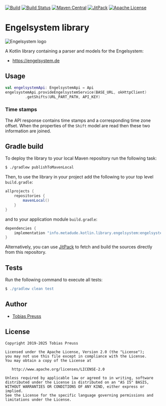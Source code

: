 [![Build](https://github.com/johnjohndoe/engelsystem/actions/workflows/build.yaml/badge.svg)](https://github.com/johnjohndoe/engelsystem/actions/workflows/build.yaml) [![Build Status](https://app.travis-ci.com/johnjohndoe/engelsystem.svg?branch=master)](https://app.travis-ci.com/johnjohndoe/engelsystem) [![Maven Central](https://maven-badges.herokuapp.com/maven-central/info.metadude.kotlin.library.engelsystem/engelsystem-base/badge.svg)](https://maven-badges.herokuapp.com/maven-central/info.metadude.kotlin.library.engelsystem/engelsystem-base) [![JitPack](https://jitpack.io/v/johnjohndoe/engelsystem.svg)][jitpack-engelsystem] [![Apache License](http://img.shields.io/badge/license-Apache%20License%202.0-lightgrey.svg)](http://choosealicense.com/licenses/apache-2.0/)

# Engelsystem library

![Engelsystem logo](gfx/engelsystem-logo.png "Engelsystem logo")

A Kotlin library containing a parser and models for the Engelsystem:

* https://engelsystem.de


## Usage

```kotlin
val engelsystemApi: EngelsystemApi = Api
engelsystemApi.provideEngelsystemService(BASE_URL, okHttpClient)
         .getShifts(URL_PART_PATH, API_KEY)
```


### Time stamps

The API response contains time stamps and a corresponding time zone offset.
When the properties of the `Shift` model are read then these two information are joined.


## Gradle build

To deploy the library to your local Maven repository run the following task:

```bash
$ ./gradlew publishToMavenLocal
```

Then, to use the library in your project add the following to
your top level `build.gradle`:

```groovy
allprojects {
    repositories {
        mavenLocal()
    }
}
```

and to your application module `build.gradle`:


```groovy
dependencies {
    implementation "info.metadude.kotlin.library.engelsystem:engelsystem-base:$version"
}
```

Alternatively, you can use [JitPack][jitpack-engelsystem] to fetch and
build the sources directly from this repository.


## Tests

Run the following command to execute all tests:

```groovy
$ ./gradlew clean test
```

## Author

* [Tobias Preuss][tobias-preuss]

## License

    Copyright 2019-2025 Tobias Preuss

    Licensed under the Apache License, Version 2.0 (the "License");
    you may not use this file except in compliance with the License.
    You may obtain a copy of the License at

       http://www.apache.org/licenses/LICENSE-2.0

    Unless required by applicable law or agreed to in writing, software
    distributed under the License is distributed on an "AS IS" BASIS,
    WITHOUT WARRANTIES OR CONDITIONS OF ANY KIND, either express or implied.
    See the License for the specific language governing permissions and
    limitations under the License.


[jitpack-engelsystem]: https://jitpack.io/#johnjohndoe/engelsystem
[tobias-preuss]: https://github.com/johnjohndoe
